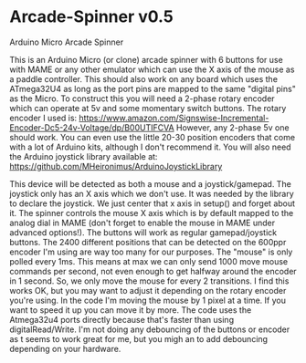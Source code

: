 # Arcade-Spinner v0.5
Arduino Micro Arcade Spinner

This is an Arduino Micro (or clone) arcade spinner with 6 buttons for use with MAME or any other emulator which can use the X axis of the mouse as a paddle controller. This should also work on any board which uses the ATmega32U4 as long as the port pins are mapped to the same "digital pins" as the Micro. To construct this you will need a 2-phase rotary encoder which can operate at 5v and some momentary switch buttons. The rotary encoder I used is: https://www.amazon.com/Signswise-Incremental-Encoder-Dc5-24v-Voltage/dp/B00UTIFCVA 
However, any 2-phase 5v one should work. You can even use the little 20-30 position encoders that come with a lot of Arduino kits, although I don't recommend it. You will also need the Arduino joystick library available at: https://github.com/MHeironimus/ArduinoJoystickLibrary

This device will be detected as both a mouse and a joystick/gamepad. The joystick only has an X axis which we don't use. It was needed by the library to declare the joystick. We just center that x axis in setup() and forget about it. The spinner controls the mouse X axis which is by default mapped to the analog dial in MAME (don't forget to enable the mouse in MAME under advanced options!). The buttons will work as regular gamepad/joystick buttons. The 2400 different positions that can be detected on the 600ppr encoder I'm using are way too many for our purposes. The "mouse" is only polled every 1ms. This means at max we can only send 1000 move mouse commands per second, not even enough to get halfway around the encoder in 1 second. So, we only move the mouse for every 2 transitions. I find this works OK, but you may want to adjust it depending on the rotary encoder you're using. In the code I'm moving the mouse by 1 pixel at a time. If you want to speed it up you can move it by more. The code uses the Atmega32u4 ports directly because that's faster than using digitalRead/Write. I'm not doing any debouncing of the buttons or encoder as t seems to work great for me, but you migh an to add debouncing depending on your hardware.
